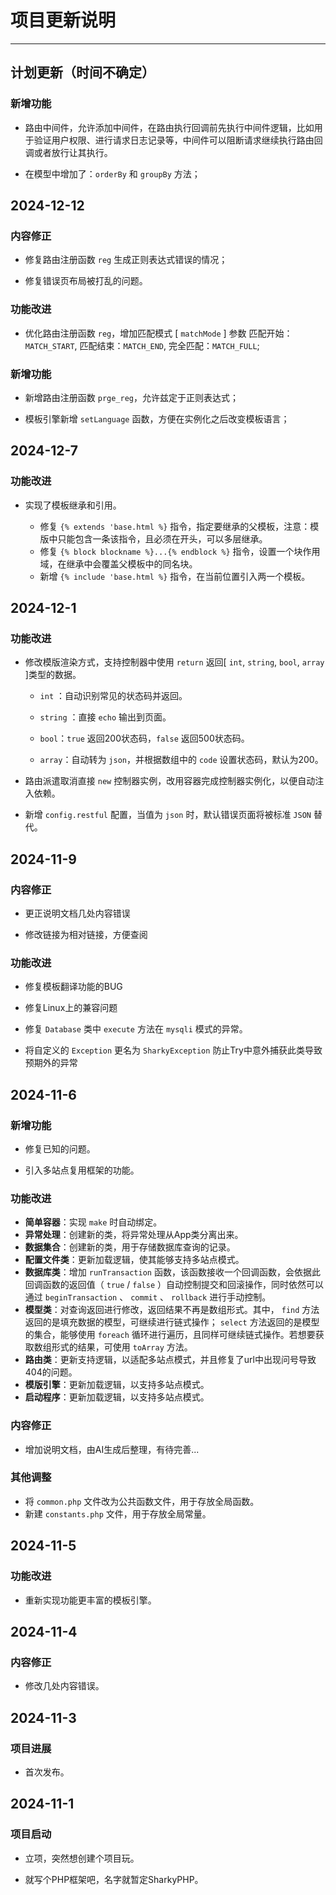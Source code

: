 # 项目更新说明

***
## 计划更新（时间不确定）

### 新增功能

- 路由中间件，允许添加中间件，在路由执行回调前先执行中间件逻辑，比如用于验证用户权限、进行请求日志记录等，中间件可以阻断请求继续执行路由回调或者放行让其执行。

- 在模型中增加了：`orderBy` 和 `groupBy` 方法；

## 2024-12-12

### 内容修正

- 修复路由注册函数 `reg` 生成正则表达式错误的情况；

- 修复错误页布局被打乱的问题。

### 功能改进

- 优化路由注册函数 `reg`，增加匹配模式 [ `matchMode` ] 参数 匹配开始：`MATCH_START`, 匹配结束：`MATCH_END`, 完全匹配：`MATCH_FULL`;

### 新增功能

- 新增路由注册函数 `prge_reg`，允许兹定于正则表达式；

- 模板引擎新增 `setLanguage` 函数，方便在实例化之后改变模板语言；

## 2024-12-7

### 功能改进

- 实现了模板继承和引用。

  - 修复 `{% extends 'base.html %}` 指令，指定要继承的父模板，注意：模版中只能包含一条该指令，且必须在开头，可以多层继承。
  - 修复 `{% block blockname %}...{% endblock %}` 指令，设置一个块作用域，在继承中会覆盖父模板中的同名块。
  - 新增 `{% include 'base.html %}` 指令，在当前位置引入两一个模板。

## 2024-12-1

### 功能改进

- 修改模版渲染方式，支持控制器中使用 `return` 返回[ `int`, `string`, `bool`, `array` ]类型的数据。

  - `int` ：自动识别常见的状态码并返回。

  - `string` ：直接 `echo` 输出到页面。

  - `bool`：`true` 返回200状态码，`false` 返回500状态码。
  
  - `array`：自动转为 `json`，并根据数组中的 `code` 设置状态码，默认为200。

- 路由派遣取消直接 `new` 控制器实例，改用容器完成控制器实例化，以便自动注入依赖。

- 新增 `config.restful` 配置，当值为 `json` 时，默认错误页面将被标准 `JSON` 替代。

## 2024-11-9

### 内容修正

- 更正说明文档几处内容错误

- 修改链接为相对链接，方便查阅

### 功能改进

- 修复模板翻译功能的BUG

- 修复Linux上的兼容问题

- 修复 `Database` 类中 `execute` 方法在 `mysqli` 模式的异常。

- 将自定义的 `Exception` 更名为 `SharkyException` 防止Try中意外捕获此类导致预期外的异常

## 2024-11-6

### 新增功能

- 修复已知的问题。

- 引入多站点复用框架的功能。

### 功能改进

- **简单容器**：实现 `make` 时自动绑定。
- **异常处理**：创建新的类，将异常处理从App类分离出来。
- **数据集合**：创建新的类，用于存储数据库查询的记录。
- **配置文件类**：更新加载逻辑，使其能够支持多站点模式。
- **数据库类**：增加 `runTransaction` 函数，该函数接收一个回调函数，会依据此回调函数的返回值（ `true` / `false` ）自动控制提交和回滚操作，同时依然可以通过 `beginTransaction` 、 `commit` 、 `rollback` 进行手动控制。
- **模型类**：对查询返回进行修改，返回结果不再是数组形式。其中， `find` 方法返回的是填充数据的模型，可继续进行链式操作； `select` 方法返回的是模型的集合，能够使用 `foreach` 循环进行遍历，且同样可继续链式操作。若想要获取数组形式的结果，可使用 `toArray` 方法。
- **路由类**：更新支持逻辑，以适配多站点模式，并且修复了url中出现问号导致404的问题。
- **模版引擎**：更新加载逻辑，以支持多站点模式。
- **启动程序**：更新加载逻辑，以支持多站点模式。

### 内容修正

- 增加说明文档，由AI生成后整理，有待完善...

### 其他调整

- 将 `common.php` 文件改为公共函数文件，用于存放全局函数。
- 新建 `constants.php` 文件，用于存放全局常量。

## 2024-11-5

### 功能改进

- 重新实现功能更丰富的模板引擎。

## 2024-11-4

### 内容修正

- 修改几处内容错误。

## 2024-11-3

### 项目进展

- 首次发布。

## 2024-11-1

### 项目启动

- 立项，突然想创建个项目玩。

- 就写个PHP框架吧，名字就暂定SharkyPHP。

